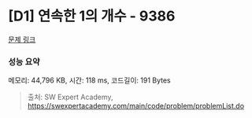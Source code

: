 # [D1] 연속한 1의 개수 - 9386 

[문제 링크](https://swexpertacademy.com/main/code/problem/problemDetail.do?contestProbId=AXALDUIq97oDFASI) 

### 성능 요약

메모리: 44,796 KB, 시간: 118 ms, 코드길이: 191 Bytes



> 출처: SW Expert Academy, https://swexpertacademy.com/main/code/problem/problemList.do